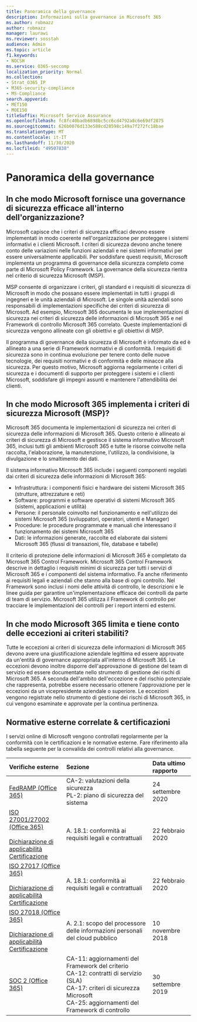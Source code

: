 ```yaml
---
title: Panoramica della governance
description: Informazioni sulla governance in Microsoft 365
ms.author: robmazz
author: robmazz
manager: laurawi
ms.reviewer: sosstah
audience: Admin
ms.topic: article
f1.keywords:
- NOCSH
ms.service: O365-seccomp
localization_priority: Normal
ms.collection:
- Strat_O365_IP
- M365-security-compliance
- MS-Compliance
search.appverid:
- MET150
- MOE150
titleSuffix: Microsoft Service Assurance
ms.openlocfilehash: fc8fc40badb6898bc5cc6cd4792a8c6e69df2875
ms.sourcegitcommit: 626b0076d133e588cd28598c149a7f272fc18bae
ms.translationtype: MT
ms.contentlocale: it-IT
ms.lasthandoff: 11/30/2020
ms.locfileid: "49507838"
---
```

# <a name="governance-overview"></a>Panoramica della governance

## <a name="how-does-microsoft-provide-effective-security-governance-across-the-enterprise"></a>In che modo Microsoft fornisce una governance di sicurezza efficace all'interno dell'organizzazione?

Microsoft capisce che i criteri di sicurezza efficaci devono essere implementati in modo coerente nell'organizzazione per proteggere i sistemi informativi e i clienti Microsoft. I criteri di sicurezza devono anche tenere conto delle variazioni nelle funzioni aziendali e nei sistemi informativi per essere universalmente applicabili. Per soddisfare questi requisiti, Microsoft implementa un programma di governance della sicurezza completo come parte di Microsoft Policy Framework. La governance della sicurezza rientra nel criterio di sicurezza Microsoft (MSP).

MSP consente di organizzare i criteri, gli standard e i requisiti di sicurezza di Microsoft in modo che possano essere implementati in tutti i gruppi di ingegneri e le unità aziendali di Microsoft. Le singole unità aziendali sono responsabili di implementazioni specifiche dei criteri di sicurezza di Microsoft. Ad esempio, Microsoft 365 documenta le sue implementazioni di sicurezza nei criteri di sicurezza delle informazioni di Microsoft 365 e nel Framework di controllo Microsoft 365 correlato. Queste implementazioni di sicurezza vengono allineate con gli obiettivi e gli obiettivi di MSP.

Il programma di governance della sicurezza di Microsoft è informato da ed è allineato a una serie di Framework normativi e di conformità. I requisiti di sicurezza sono in continua evoluzione per tenere conto delle nuove tecnologie, dei requisiti normativi e di conformità e delle minacce alla sicurezza. Per questo motivo, Microsoft aggiorna regolarmente i criteri di sicurezza e i documenti di supporto per proteggere i sistemi e i clienti Microsoft, soddisfare gli impegni assunti e mantenere l'attendibilità dei clienti.

## <a name="how-does-microsoft-365-implement-the-microsoft-security-policy-msp"></a>In che modo Microsoft 365 implementa i criteri di sicurezza Microsoft (MSP)?

Microsoft 365 documenta le implementazioni di sicurezza nei criteri di sicurezza delle informazioni di Microsoft 365. Questo criterio è allineato ai criteri di sicurezza di Microsoft e gestisce il sistema informativo Microsoft 365, inclusi tutti gli ambienti Microsoft 365 e tutte le risorse coinvolte nella raccolta, l'elaborazione, la manutenzione, l'utilizzo, la condivisione, la divulgazione e lo smaltimento dei dati.

Il sistema informativo Microsoft 365 include i seguenti componenti regolati dai criteri di sicurezza delle informazioni di Microsoft 365:

- Infrastruttura: i componenti fisici e hardware dei sistemi Microsoft 365 (strutture, attrezzature e reti)
- Software: programmi e software operativi di sistemi Microsoft 365 (sistemi, applicazioni e utilità)
- Persone: il personale coinvolto nel funzionamento e nell'utilizzo dei sistemi Microsoft 365 (sviluppatori, operatori, utenti e Manager)
- Procedure: le procedure programmate e manuali che interessano il funzionamento dei sistemi Microsoft 365
- Dati: le informazioni generate, raccolte ed elaborate dai sistemi Microsoft 365 (flussi di transazioni, file, database e tabelle)

Il criterio di protezione delle informazioni di Microsoft 365 è completato da Microsoft 365 Control Framework. Microsoft 365 Control Framework descrive in dettaglio i requisiti minimi di sicurezza per tutti i servizi di Microsoft 365 e i componenti del sistema informativo. Fa anche riferimento ai requisiti legali e aziendali che stanno alla base di ogni controllo. Nel Framework sono inclusi i nomi delle attività di controllo, le descrizioni e le linee guida per garantire un'implementazione efficace dei controlli da parte di team di servizio. Microsoft 365 utilizza il Framework di controllo per tracciare le implementazioni dei controlli per i report interni ed esterni.

## <a name="how-does-microsoft-365-limit-and-track-exceptions-to-established-policies"></a>In che modo Microsoft 365 limita e tiene conto delle eccezioni ai criteri stabiliti?

Tutte le eccezioni ai criteri di sicurezza delle informazioni di Microsoft 365 devono avere una giustificazione aziendale legittima ed essere approvate da un'entità di governance appropriata all'interno di Microsoft 365. Le eccezioni devono inoltre disporre dell'approvazione di gestione del team di servizio ed essere documentate nello strumento di gestione dei rischi di Microsoft 365. A seconda dell'ambito dell'eccezione e del rischio potenziale che rappresenta, potrebbe essere necessario ottenere l'approvazione per le eccezioni da un vicepresidente aziendale o superiore. Le eccezioni vengono registrate nello strumento di gestione dei rischi di Microsoft 365, in cui vengono esaminate e approvate per la continua pertinenza.

## <a name="related-external-regulations--certifications"></a>Normative esterne correlate & certificazioni

I servizi online di Microsoft vengono controllati regolarmente per la conformità con le certificazioni e le normative esterne. Fare riferimento alla tabella seguente per la convalida dei controlli relativi alla governance.

| **Verifiche esterne** | **Sezione** | **Data ultimo rapporto** |
|:--------------------|:------------|:-----------------------|
| [FedRAMP (Office 365)](https://compliance.microsoft.com/compliancemanager) | CA-2: valutazioni della sicurezza <br> PL-2: piano di sicurezza del sistema | 24 settembre 2020 |
| [ISO 27001/27002 (Office 365)](https://servicetrust.microsoft.com/ViewPage/MSComplianceGuideV3?command=Download&downloadType=Document&downloadId=d7864d4f-e053-4cc4-a964-fa526d07c3be&tab=7027ead0-3d6b-11e9-b9e1-290b1eb4cdeb&docTab=7027ead0-3d6b-11e9-b9e1-290b1eb4cdeb_ISO_Reports) <br><br> [Dichiarazione di applicabilità](https://servicetrust.microsoft.com/ViewPage/MSComplianceGuide?command=Download&downloadType=Document&downloadId=8ee1e46b-2ada-4e7b-bb7d-4c55a8cb6fcd&docTab=4ce99610-c9c0-11e7-8c2c-f908a777fa4d_ISO_Reports) <br> [Certificazione](https://servicetrust.microsoft.com/ViewPage/MSComplianceGuideV3?command=Download&downloadType=Document&downloadId=1e84a14a-2468-45ac-9412-5e53250d57ec&tab=7027ead0-3d6b-11e9-b9e1-290b1eb4cdeb&docTab=7027ead0-3d6b-11e9-b9e1-290b1eb4cdeb_ISO_Reports) | A. 18.1: conformità ai requisiti legali e contrattuali | 22 febbraio 2020 |
| [ISO 27017 (Office 365)](https://servicetrust.microsoft.com/ViewPage/MSComplianceGuideV3?command=Download&downloadType=Document&downloadId=d7864d4f-e053-4cc4-a964-fa526d07c3be&tab=7027ead0-3d6b-11e9-b9e1-290b1eb4cdeb&docTab=7027ead0-3d6b-11e9-b9e1-290b1eb4cdeb_ISO_Reports) <br><br> [Dichiarazione di applicabilità](https://servicetrust.microsoft.com/ViewPage/MSComplianceGuide?command=Download&downloadType=Document&downloadId=8ee1e46b-2ada-4e7b-bb7d-4c55a8cb6fcd&docTab=4ce99610-c9c0-11e7-8c2c-f908a777fa4d_ISO_Reports) <br> [Certificazione](https://servicetrust.microsoft.com/ViewPage/MSComplianceGuideV3?command=Download&downloadType=Document&downloadId=70de0999-5451-43a3-9ef4-761e8fbfb1a3&tab=7027ead0-3d6b-11e9-b9e1-290b1eb4cdeb&docTab=7027ead0-3d6b-11e9-b9e1-290b1eb4cdeb_ISO_Reports) | A. 18.1: conformità ai requisiti legali e contrattuali | 22 febbraio 2020 |
| [ISO 27018 (Office 365)](https://servicetrust.microsoft.com/ViewPage/MSComplianceGuideV3?command=Download&downloadType=Document&downloadId=d7864d4f-e053-4cc4-a964-fa526d07c3be&tab=7027ead0-3d6b-11e9-b9e1-290b1eb4cdeb&docTab=7027ead0-3d6b-11e9-b9e1-290b1eb4cdeb_ISO_Reports) <br><br> [Dichiarazione di applicabilità](https://servicetrust.microsoft.com/ViewPage/MSComplianceGuide?command=Download&downloadType=Document&downloadId=8ee1e46b-2ada-4e7b-bb7d-4c55a8cb6fcd&docTab=4ce99610-c9c0-11e7-8c2c-f908a777fa4d_ISO_Reports) <br> [Certificazione](https://servicetrust.microsoft.com/ViewPage/MSComplianceGuideV3?command=Download&downloadType=Document&downloadId=43e89534-f48d-42ea-a7a7-3523ff516036&tab=7027ead0-3d6b-11e9-b9e1-290b1eb4cdeb&docTab=7027ead0-3d6b-11e9-b9e1-290b1eb4cdeb_ISO_Reports) | A. 2.1: scopo del processore delle informazioni personali del cloud pubblico | 10 novembre 2018 |
| [SOC 2 (Office 365)](https://servicetrust.microsoft.com/ViewPage/MSComplianceGuideV3?command=Download&downloadType=Document&downloadId=fa062990-e758-4ddc-ace3-7fb21a301d09&tab=7027ead0-3d6b-11e9-b9e1-290b1eb4cdeb&docTab=7027ead0-3d6b-11e9-b9e1-290b1eb4cdeb_SOC_/_SSAE_16_Rep-11e9-b9e1-290b1eb4cdeb_SOC_/_SSAE_16_Reports) | CA-11: aggiornamenti del Framework del criterio <br> CA-12: contratti di servizio (SLA) <br> CA-17: criteri di sicurezza Microsoft <br> CA-25: aggiornamenti del Framework di controllo | 30 settembre 2019 |
